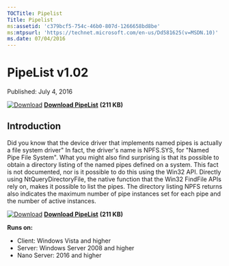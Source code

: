 ```yaml
--- 
TOCTitle: Pipelist
Title: Pipelist
ms:assetid: 'c379bcf5-754c-46b0-807d-1266658bd8be'
ms:mtpsurl: 'https://technet.microsoft.com/en-us/Dd581625(v=MSDN.10)'
ms.date: 07/04/2016
---
```


PipeList v1.02
==============

Published: July 4, 2016

[![Download](/media/landing/sysinternals/download_sm.png)](https://download.sysinternals.com/files/PipeList.zip) [**Download PipeList**](https://download.sysinternals.com/files/PipeList.zip) **(211 KB)**


## Introduction 

Did you know that the device driver that implements named pipes is
actually a file system driver" In fact, the driver's name is NPFS.SYS,
for "Named Pipe File System". What you might also find surprising is
that its possible to obtain a directory listing of the named pipes
defined on a system. This fact is not documented, nor is it possible to
do this using the Win32 API. Directly using NtQueryDirectoryFile, the
native function that the Win32 FindFile APIs rely on, makes it possible
to list the pipes. The directory listing NPFS returns also indicates the
maximum number of pipe instances set for each pipe and the number of
active instances.

[![Download](/media/landing/sysinternals/download_sm.png)](https://download.sysinternals.com/files/PipeList.zip) [**Download PipeList**](https://download.sysinternals.com/files/PipeList.zip) **(211 KB)**

**Runs on:**

-   Client: Windows Vista and higher
-   Server: Windows Server 2008 and higher
-   Nano Server: 2016 and higher



